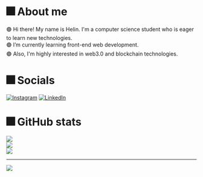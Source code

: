# 🎆 About me
🟣 Hi there! My name is Helin. I'm a computer science student who is eager to learn new technologies.<br>🟣 I’m currently learning front-end web development.<br>🟣 Also, I'm highly interested in web3.0 and blockchain technologies.<br>


# 🎆 Socials
[![Instagram](https://img.shields.io/badge/Instagram-%23E4405F.svg?logo=Instagram&logoColor=white)](https://instagram.com/helinnakdogan) [![LinkedIn](https://img.shields.io/badge/LinkedIn-%230077B5.svg?logo=linkedin&logoColor=white)](https://linkedin.com/in/helinakdogan) <br>



# 🎆 GitHub stats
![](https://github-readme-stats.vercel.app/api?username=helinakdogan&theme=nightowl&hide_border=false&include_all_commits=false&count_private=false)<br/>
![](https://github-readme-streak-stats.herokuapp.com/?user=helinakdogan&theme=nightowl&hide_border=false)<br/>
![](https://github-readme-stats.vercel.app/api/top-langs/?username=helinakdogan&theme=nightowl&hide_border=false&include_all_commits=false&count_private=false&layout=compact) <br>

---
[![](https://visitcount.itsvg.in/api?id=helinakdogan&icon=7&color=5)](https://visitcount.itsvg.in)
